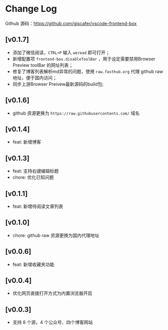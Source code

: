 # Change Log

Github 源码：https://github.com/giscafer/vscode-frontend-box

## [v0.1.7]

- 添加了微信阅读，`CTRL+P` 输入 `weread` 即可打开；
- 新增配置项 `frontend-box.disableToolBar` ，用于设定需要禁用Browser Preview toolBar 的网址列表；
- 修复了博客列表解析md异常的问题，使用 `raw.fasthub.org` 代理 github raw 地址，便于国内访问；
- 同步上游Browser Preivew最新源码的build包;

## [v0.1.6]

- github 资源更换为 `https://raw.githubusercontents.com/` 域名

## [v0.1.4]

- feat: 新增博客

## [v0.1.3]

- feat: 支持右键编辑标题
- chore: 优化已知问题

## [v0.1.1]

- feat: 新增待阅读文章列表

## [v0.1.0]

- chore: github raw 资源更换为国内代理地址

## [v0.0.6]

- feat: 新增收藏夹功能

## [v0.0.4]

- 优化网页直接打开方式为内置浏览器开启

## [v0.0.3]

- 支持 8 个源，4 个公众号、四个博客网站
